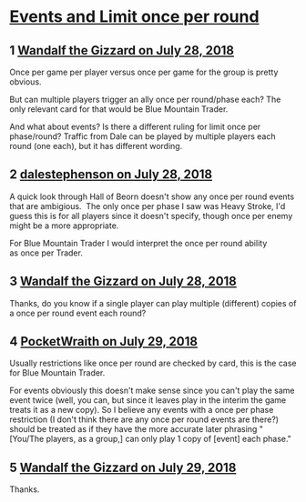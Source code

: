 # [Events and Limit once per round](https://community.fantasyflightgames.com/topic/279905-events-and-limit-once-per-round/)

## 1 [Wandalf the Gizzard on July 28, 2018](https://community.fantasyflightgames.com/topic/279905-events-and-limit-once-per-round/?do=findComment&comment=3418541)

Once per game per player versus once per game for the group is pretty obvious.

But can multiple players trigger an ally once per round/phase each? The only relevant card for that would be Blue Mountain Trader.

And what about events? Is there a different ruling for limit once per phase/round? Traffic from Dale can be played by multiple players each round (one each), but it has different wording.

## 2 [dalestephenson on July 28, 2018](https://community.fantasyflightgames.com/topic/279905-events-and-limit-once-per-round/?do=findComment&comment=3418566)

A quick look through Hall of Beorn doesn't show any once per round events that are ambigious.  The only once per phase I saw was Heavy Stroke, I'd guess this is for all players since it doesn't specify, though once per enemy might be a more appropriate.

For Blue Mountain Trader I would interpret the once per round ability as once per Trader.

## 3 [Wandalf the Gizzard on July 28, 2018](https://community.fantasyflightgames.com/topic/279905-events-and-limit-once-per-round/?do=findComment&comment=3418703)

Thanks, do you know if a single player can play multiple (different) copies of a once per round event each round?

## 4 [PocketWraith on July 29, 2018](https://community.fantasyflightgames.com/topic/279905-events-and-limit-once-per-round/?do=findComment&comment=3418834)

Usually restrictions like once per round are checked by card, this is the case for Blue Mountain Trader.

For events obviously this doesn't make sense since you can't play the same event twice (well, you can, but since it leaves play in the interim the game treats it as a new copy). So I believe any events with a once per phase restriction (I don't think there are any once per round events are there?) should be treated as if they have the more accurate later phrasing " [You/The players, as a group,] can only play 1 copy of [event] each phase."

## 5 [Wandalf the Gizzard on July 29, 2018](https://community.fantasyflightgames.com/topic/279905-events-and-limit-once-per-round/?do=findComment&comment=3419134)

Thanks.

